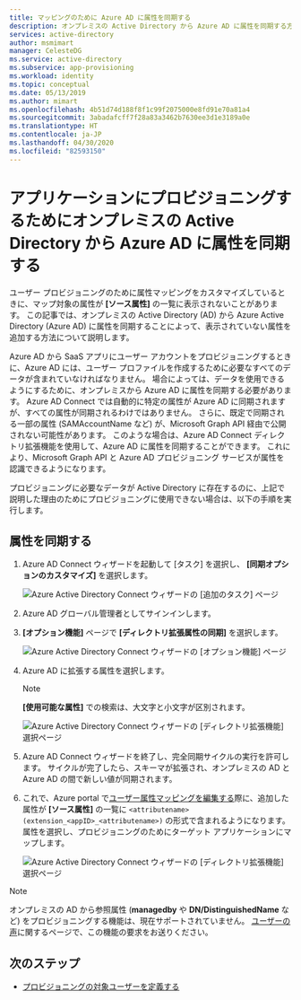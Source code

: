 ```yaml
---
title: マッピングのために Azure AD に属性を同期する
description: オンプレミスの Active Directory から Azure AD に属性を同期する方法を説明します。 SaaS アプリへのユーザー プロビジョニングを構成する際は、ディレクトリの拡張機能を使用して、既定では同期されないソース属性を追加します。
services: active-directory
author: msmimart
manager: CelesteDG
ms.service: active-directory
ms.subservice: app-provisioning
ms.workload: identity
ms.topic: conceptual
ms.date: 05/13/2019
ms.author: mimart
ms.openlocfilehash: 4b51d74d188f8f1c99f2075000e8fd91e70a81a4
ms.sourcegitcommit: 3abadafcff7f28a83a3462b7630ee3d1e3189a0e
ms.translationtype: HT
ms.contentlocale: ja-JP
ms.lasthandoff: 04/30/2020
ms.locfileid: "82593150"
---
```

# <a name="sync-an-attribute-from-your-on-premises-active-directory-to-azure-ad-for-provisioning-to-an-application"></a>アプリケーションにプロビジョニングするためにオンプレミスの Active Directory から Azure AD に属性を同期する

ユーザー プロビジョニングのために属性マッピングをカスタマイズしているときに、マップ対象の属性が **[ソース属性]** の一覧に表示されないことがあります。 この記事では、オンプレミスの Active Directory (AD) から Azure Active Directory (Azure AD) に属性を同期することによって、表示されていない属性を追加する方法について説明します。

Azure AD から SaaS アプリにユーザー アカウントをプロビジョニングするときに、Azure AD には、ユーザー プロファイルを作成するために必要なすべてのデータが含まれていなければなりません。 場合によっては、データを使用できるようにするために、オンプレミスから Azure AD に属性を同期する必要があります。 Azure AD Connect では自動的に特定の属性が Azure AD に同期されますが、すべての属性が同期されるわけではありません。 さらに、既定で同期される一部の属性 (SAMAccountName など) が、Microsoft Graph API 経由で公開されない可能性があります。 このような場合は、Azure AD Connect ディレクトリ拡張機能を使用して、Azure AD に属性を同期することができます。 これにより、Microsoft Graph API と Azure AD プロビジョニング サービスが属性を認識できるようになります。

プロビジョニングに必要なデータが Active Directory に存在するのに、上記で説明した理由のためにプロビジョニングに使用できない場合は、以下の手順を実行します。
 
## <a name="sync-an-attribute"></a>属性を同期する 

1. Azure AD Connect ウィザードを起動して [タスク] を選択し、 **[同期オプションのカスタマイズ]** を選択します。

   ![Azure Active Directory Connect ウィザードの [追加のタスク] ページ](./media/user-provisioning-sync-attributes-for-mapping/active-directory-connect-customize.png)
 
2. Azure AD グローバル管理者としてサインインします。 

3. **[オプション機能]** ページで **[ディレクトリ拡張属性の同期]** を選択します。
 
   ![Azure Active Directory Connect ウィザードの [オプション機能] ページ](./media/user-provisioning-sync-attributes-for-mapping/active-directory-connect-directory-extension-attribute-sync.png)

4. Azure AD に拡張する属性を選択します。
   > [!NOTE]
   > **[使用可能な属性]** での検索は、大文字と小文字が区別されます。

   ![Azure Active Directory Connect ウィザードの [ディレクトリ拡張機能] 選択ページ](./media/user-provisioning-sync-attributes-for-mapping/active-directory-connect-directory-extensions.png)

5. Azure AD Connect ウィザードを終了し、完全同期サイクルの実行を許可します。 サイクルが完了したら、スキーマが拡張され、オンプレミスの AD と Azure AD の間で新しい値が同期されます。
 
6. これで、Azure portal で[ユーザー属性マッピングを編集する](customize-application-attributes.md)際に、追加した属性が **[ソース属性]** の一覧に `<attributename> (extension_<appID>_<attributename>)` の形式で含まれるようになります。 属性を選択し、プロビジョニングのためにターゲット アプリケーションにマップします。

   ![Azure Active Directory Connect ウィザードの [ディレクトリ拡張機能] 選択ページ](./media/user-provisioning-sync-attributes-for-mapping/attribute-mapping-extensions.png)

> [!NOTE]
> オンプレミスの AD から参照属性 (**managedby** や **DN/DistinguishedName** など) をプロビジョニングする機能は、現在サポートされていません。 [ユーザーの声](https://feedback.azure.com/forums/169401-azure-active-directory)に関するページで、この機能の要求をお送りください。 

## <a name="next-steps"></a>次のステップ

* [プロビジョニングの対象ユーザーを定義する](../app-provisioning/define-conditional-rules-for-provisioning-user-accounts.md)
